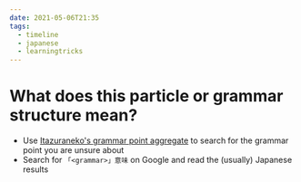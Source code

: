 ```yaml
---
date: 2021-05-06T21:35
tags:
  - timeline
  - japanese
  - learningtricks
---
```


#  What does this particle or grammar structure mean?

 - Use [Itazuraneko's grammar point aggregate](https://itazuraneko.neocities.org/grammar/masterreference.html)
   to search for the grammar point you are unsure about
 - Search for `「<grammar>」意味` on Google and read the (usually) Japanese results

